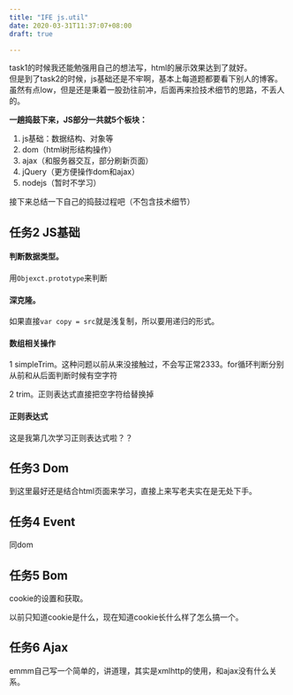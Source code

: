 ```yaml
---
title: "IFE js.util"
date: 2020-03-31T11:37:07+08:00
draft: true

---
```




task1的时候我还能勉强用自己的想法写，html的展示效果达到了就好。  
但是到了task2的时候，js基础还是不牢啊，基本上每道题都要看下别人的博客。虽然有点low，但是还是秉着一股劲往前冲，后面再来捡技术细节的思路，不丢人的。  

**一趟捣鼓下来，JS部分一共就5个板块：**

1. js基础：数据结构、对象等
2. dom（html树形结构操作）
3. ajax（和服务器交互，部分刷新页面）
4. jQuery（更方便操作dom和ajax）
5. nodejs（暂时不学习）

接下来总结一下自己的捣鼓过程吧（不包含技术细节）  

## 任务2 JS基础

#### 判断数据类型。  

用`Objexct.prototype`来判断  

#### 深克隆。  

如果直接`var copy = src`就是浅复制，所以要用递归的形式。  

#### 数组相关操作  

1 simpleTrim。这种问题以前从来没接触过，不会写正常2333。for循环判断分别从前和从后面判断时候有空字符  

2 trim。正则表达式直接把空字符给替换掉  

#### 正则表达式  

这是我第几次学习正则表达式啦？？  

## 任务3 Dom  

到这里最好还是结合html页面来学习，直接上来写老夫实在是无处下手。

## 任务4 Event  

同dom

## 任务5 Bom  

cookie的设置和获取。  

以前只知道cookie是什么，现在知道cookie长什么样了怎么搞一个。  

## 任务6 Ajax  

emmm自己写一个简单的，讲道理，其实是xmlhttp的使用，和ajax没有什么关系。